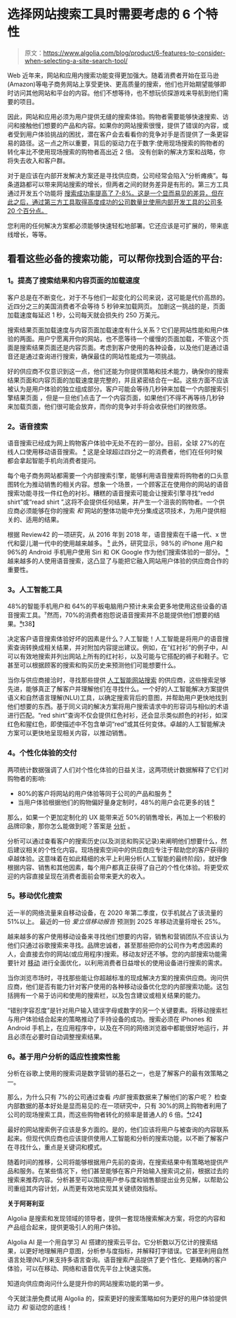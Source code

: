 # 选择网站搜索工具时需要考虑的 6 个特性

> 原文：<https://www.algolia.com/blog/product/6-features-to-consider-when-selecting-a-site-search-tool/>

Web 近年来，网站和应用内搜索功能变得更加强大。随着消费者开始在亚马逊(Amazon)等电子商务网站上享受更快、更高质量的搜索，他们也开始期望能够即时访问其他网站和平台的内容。他们不想等待，也不想玩侦探游戏来导航到他们需要的项目。

因此，网站和应用必须为用户提供无缝的搜索体验。购物者需要能够快速搜索、访问和接触他们想要的产品和内容。如果你的网站搜索很慢，提供了错误的内容，或者受到用户体验挑战的困扰，潜在客户会去看看你的竞争对手是否提供了一条更容易的路径。这一点之所以重要，背后的驱动力在于数字:使用现场搜索的购物者的转化率比不使用现场搜索的购物者高出近 2 倍。 [](https://econsultancy.com/is-site-search-less-important-for-niche-retailers/#i.e6bb0iahterern) 没有创新的解决方案和战略，你将失去收入和客户群。

对于是应该在内部开发解决方案还是寻找供应商，公司经常会陷入“分析瘫痪”。每条道路都可以带来网站搜索的增长，但两者之间的财务差异是有形的。第三方工具通过开发五个功能将 [搜索成功率提高了 7-8%。这是一个显而易见的差异，但在此之后，通过第三方工具取得高度成功的公司数量比使用内部开发工具的公司多 20 个百分点。](https://resources.algolia.com/top-resources/report-stateofsearch)

您利用的任何解决方案都必须能够快速轻松地部署。它还应该是可扩展的，带来底线增长，等等。

## [](#check-out-these-must-have-search-features-that-can-help-you-identify-the-right-platform%c2%a0)看看这些必备的搜索功能，可以帮你找到合适的平台:

### [](#1-improved-load-speeds-for-search-results-and-content-pages)**1。提高了搜索结果和内容页面的加载速度**

客户总是在不断变化，对于不与他们一起变化的公司来说，这可能是代价高昂的。近四分之三的美国消费者不会等待 5 秒钟来加载网页。 [](https://kinsta.com/learn/page-speed/) 加剧这一挑战的是，页面加载速度每延迟 1 秒，公司每天就会损失约 250 万美元。[](https://neilpatel.com/blog/loading-time/)

搜索结果页面加载速度与内容页面加载速度有什么关系？它们是网站性能和用户体验的两面。用户宁愿离开你的网站，也不愿等待一个缓慢的页面加载，不管这个页面是搜索结果页面还是内容页面。考虑到客户使用的各种设备，以及他们是通过语音还是通过查询进行搜索，确保最佳的网站性能成为一项挑战。

好的供应商不仅意识到这一点，他们还能为你提供策略和技术能力，确保你的搜索结果页面和内容页面的加载速度是完整的，并且紧密结合在一起。这些方面不应该被认为是用户体验的独立组成部分。客户可能会等待几秒钟来加载一个内部搜索引擎结果页面 ，但是一旦他们点击了一个内容页面，如果他们不得不再等待几秒钟来加载页面，他们很可能会放弃，而你的竞争对手将会收获他们的挫败感。

### [](#2-voice-search)**2。语音搜索**

语音搜索已经成为网上购物客户体验中无处不在的一部分。目前，全球 27%的在线人口使用移动语音搜索。 [⁴](https://www.thinkwithgoogle.com/data/voice-search-mobile-use-statistics/) 这是全球超过四分之一的消费者，他们在任何时候都会拿起智能手机向消费者提问。

每个电子商务网站都需要一个内部搜索引擎，能够利用语音搜索将购物者的口头意图转化为推动销售的相关内容。想象一个场景，一个顾客正在使用你的网站的语音搜索功能寻找一件红色的衬衫。糟糕的语音搜索可能会让搜索引擎寻找“redd shirt”或“read shirt ”,这将不会提供任何结果，并产生一个沮丧的购物者。一个供应商必须能够在你的搜索 *和* 网站的整体功能中充分集成这项技术，为用户提供相关的、适用的结果。

根据 Review42 的一项研究，从 2016 年到 2018 年，语音搜索在千禧一代、x 世代和婴儿潮一代中的使用越来越多。 [⁵](https://review42.com/voice-search-stats/) 此外，研究显示，98%的 iPhone 用户和 96%的 Android 手机用户使用 Siri 和 OK Google 作为他们搜索体验的一部分。 [⁶](https://creativestrategies.com/voice-assistant-anyone-yes-please-but-not-in-public/) 越来越多的人使用语音搜索，这凸显了与能把它融入网站用户体验的供应商合作的重要性。

### [](#3-ai-tools)**3。人工智能工具**

48%的智能手机用户和 64%的平板电脑用户预计未来会更多地使用这些设备的语音搜索工具。⁷然而，70%的消费者抱怨说语音搜索并不总能提供他们想要的结果。[⁸](https://www.marketingcharts.com/digital/seo-83805/attachment/richrelevance-biggest-retail-site-search-frustration-june2018)t38】

决定客户语音搜索体验好坏的因素是什么？人工智能！人工智能是将用户的语音搜索查询转换成相关结果，并对附加内容提出建议。例如，在“红衬衫”的例子中，AI 可以有效地搜索并列出网站上所有的红衬衫，以及可能与它搭配的裤子和鞋子。它甚至可以根据顾客的搜索和购买历史来预测他们可能想要什么。

当你与供应商接洽时，寻找那些提供 [人工智能网站搜索](https://www.algolia.com/products/ai-search/) 的供应商，这些搜索足够先进，能够真正了解客户并理解他们在寻找什么。一个好的人工智能解决方案提供语义和自然语言理解(NLU)工具，以确定搜索背后的意图，并帮助用户更快地找到他们想要的东西。基于同义词的解决方案将用户搜索请求中的形容词与相似的术语进行匹配。“red shirt”查询不仅会提供红色衬衫，还会显示类似颜色的衬衫，如深红色和猩红色，即使描述中不包含单词“red”或其任何变体。卓越的人工智能解决方案可以更快地呈现相关内容，以推动销售。

### [](#4-delivery-of-personalized-experiences)**4。个性化体验的交付**

两项统计数据强调了人们对个性化体验的日益关注，这两项统计数据解释了它们对购物者的影响:

*   80%的客户将网站的用户体验等同于公司的产品和服务 [⁹](https://www.salesforce.com/form/pdf/state-of-the-connected-customer-2nd-edition/)
*   当用户体验根据他们的购物偏好量身定制时，48%的用户会花更多的钱 [⁰](https://www.socialmediatoday.com/news/the-future-of-ecommerce-60-stats-and-trends-for-2019-and-beyond-infograph/532576/)

那么，如果一个更加定制化的 UX 能带来近 50%的销售增长，再加上一个积极的品牌印象，那你怎么能做到呢？答案是 [分析](https://www.algolia.com/products/analytics/) 。

分析可以通过查看客户的搜索历史(以及浏览和购买记录)来阐明他们想要什么，然后建议相关的个性化内容。现场搜索空间中的供应商应专注于帮助您的客户获得[](https://www.algolia.com/products/search/)的卓越体验。这意味着在如此精细的水平上利用分析(人工智能的最终阶段)，就好像根据内容、销售和其他因素，每个用户都真正获得了自己的个性化体验。将更受欢迎的内容直接呈现在消费者面前会带来更大的收入。

### [](#5-mobile-optimized-search)**5。移动优化搜索**

近一半的网络流量来自移动设备，在 2020 年第二季度，仅手机就占了该流量的 51%以上。 [](https://www.statista.com/statistics/277125/share-of-website-traffic-coming-from-mobile-devices/) 最近的一份 *爱立信移动报告* 预测到 2025 年移动流量将增长 25%。[](https://www.ericsson.com/49da93/assets/local/mobility-report/documents/2020/june2020-ericsson-mobility-report.pdf)

越来越多的客户使用移动设备来寻找他们想要的内容，销售和营销团队不应该认为他们只通过谷歌搜索来寻找。品牌忠诚者，甚至那些把你的公司作为考虑因素的人，会直接去你的网站(或应用程序)搜索。移动友好还不够。您的内部搜索功能需要针对 [移动](https://www.algolia.com/solutions/mobile-search/) 进行全面优化，以利用消费者日益增长的使用设备进行搜索的需求。

当你浏览市场时，寻找那些能让你超越标准的现成解决方案的搜索供应商。询问供应商，他们是否有能力针对客户使用的各种移动设备优化您的内部搜索功能。这包括拥有一个易于访问和使用的搜索栏，以及包含建议或相关结果的能力。

“错别字容忍度”是针对用户输入错误字母或数字的另一个关键要素。将移动搜索栏与用户体验结合起来的策略推动了手持设备的成功。搜索必须在 iPhones 和 Android 手机上，在应用程序中，以及在不同的网络浏览器中都能很好地运行，并且必须在必要时自动调整搜索结果。

### [](#6-adaptable-search-performance-based-on-user-analytics)**6。基于用户分析的适应性搜索性能**

分析在谷歌上使用的搜索词是数字营销的基石之一，也是了解客户的最有效策略之一。

那么，为什么只有 7%的公司通过查看 *内部* 搜索数据来了解他们的客户呢？ [](https://cxl.com/blog/convert-visitors-improving-internal-site-search/) 检查内部数据的基本好处是显而易见的:在一项研究中，只有 30%的网上购物者利用了公司的现场搜索工具，而这些购物者转化的频率是普通人的 6 倍。[⁴](https://econsultancy.com/site-search-for-e-commerce-13-best-practice-tips/#i.e6bb0iahterern)t24】

最好的网站搜索例子应该是多方面的。是的，他们应该将用户与被查询的内容联系起来。但现代供应商也应该提供使用人工智能和分析的搜索功能，以不断了解客户在寻找什么，重点是关键词和模式。

随着时间的推移，公司将能够根据用户先前的查询，在搜索结果中有策略地提供产品和服务。在某些情况下，他们甚至能够在客户开始输入搜索词之前，根据过去的搜索来推荐内容。分析甚至可以围绕用户参与度和销售额提出业务见解，以帮助公司重组其内容计划，从而更有效地实现其关键绩效指标。

**关于阿哥利亚**

Algolia 是搜索和发现领域的领导者，提供一套现场搜索解决方案，将您的内容和产品组合起来，提供更吸引人的用户体验。

Algolia AI 是一个用自学习 AI 搭建的搜索云平台。它分析数以万亿计的搜索结果，以更好地理解用户意图，分析参与度指标，并解释打字错误。它甚至利用自然语言处理(NLP)来支持多语言查询。语音搜索产品提供了更个性化、更精确的客户体验，可以在移动、网络和语音优先平台上快速实施。

知道向供应商询问什么是提升你的网站搜索功能的第一步。

今天就注册免费试用 Algolia 的[](https://www.algolia.com/users/sign_up)，探索更好的搜索策略如何为更好的用户体验提供动力 *和* 驱动您的底线！